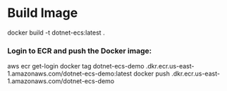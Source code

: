 # Build Image


docker build -t dotnet-ecs:latest .


### Login to ECR and push the Docker image:

aws ecr get-login
docker tag dotnet-ecs-demo <AWS ACCOUNT ID>.dkr.ecr.us-east-1.amazonaws.com/dotnet-ecs-demo:latest
docker push <AWS ACCOUNT ID>.dkr.ecr.us-east-1.amazonaws.com/dotnet-ecs-demo